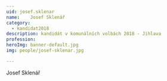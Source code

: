 ```yaml
---
uid: josef.sklenar
name:    Josef Sklenář
category:
  - kandidat2018
description: kandidát v komunálních volbách 2018 - Jihlava
profession:
heroImg: banner-default.jpg
img: people/josef-sklenar.jpg

---
```


Josef Sklenář
